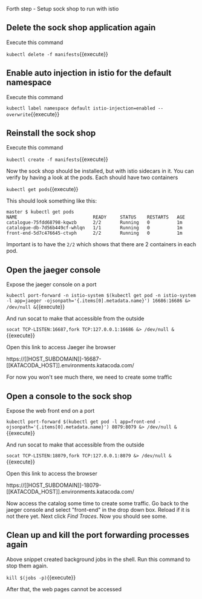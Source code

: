 Forth step - Setup sock shop to run with istio

## Delete the sock shop application again

Execute this command

`kubectl delete -f manifests`{{execute}}

## Enable auto injection in istio for the default namespace

Execute this command

`kubectl label namespace default istio-injection=enabled --overwrite`{{execute}}

## Reinstall the sock shop

Execute this command

`kubectl create -f manifests`{{execute}}

Now the sock shop should be installed, but with istio sidecars in it. 
You can verify by having a look at the pods. Each should have two containers

`kubectl get pods`{{execute}}

This should look something like this:

```
master $ kubectl get pods
NAME                            READY     STATUS    RESTARTS   AGE
catalogue-75fdd68798-kqwzb      2/2       Running   0          1m
catalogue-db-7d56b449cf-whlqn   1/1       Running   0          1m
front-end-5d7c476645-ctvph      2/2       Running   0          1m
```

Important is to have the `2/2` which shows that there are 2 containers in each pod.

## Open the jaeger console

Expose the jaeger console on a port

`kubectl port-forward -n istio-system $(kubectl get pod -n istio-system -l app=jaeger -ojsonpath='{.items[0].metadata.name}') 16686:16686 &> /dev/null &`{{execute}}

And run socat to make that accessible from the outside

`socat TCP-LISTEN:16687,fork TCP:127.0.0.1:16686 &> /dev/null &`{{execute}}

Open this link to access Jaeger ihe browser

https://[[HOST_SUBDOMAIN]]-16687-[[KATACODA_HOST]].environments.katacoda.com/

For now you won't see much there, we need to create some traffic

## Open a console to the sock shop

Expose the web front end on a port

`kubectl port-forward $(kubectl get pod -l app=front-end -ojsonpath='{.items[0].metadata.name}') 8079:8079 &> /dev/null &`{{execute}}

And run socat to make that accessible from the outside
 
`socat TCP-LISTEN:18079,fork TCP:127.0.0.1:8079 &> /dev/null &`{{execute}}

Open this link to access the browser

https://[[HOST_SUBDOMAIN]]-18079-[[KATACODA_HOST]].environments.katacoda.com/

Now access the catalog some time to create some traffic.
Go back to the jaeger console and select "front-end" in the drop down box. Reload if it is not there yet. Next click *Find Traces*. 
Now you should see some.

## Clean up and kill the port forwarding processes again

Above snippet created background jobs in the shell. 
Run this command to stop them again. 

`kill $(jobs -p)`{{execute}}

After that, the web pages cannot be accessed
